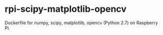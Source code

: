 # rpi-scipy-matplotlib-opencv
Dockerfile for numpy, scipy, matplotlib, opencv (Python 2.7) on Raspberry Pi.
